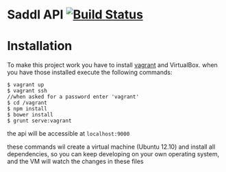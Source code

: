 Saddl API [![Build Status](https://travis-ci.org/EDeijl/Saddl-API.svg?branch=master)](https://travis-ci.org/EDeijl/Saddl-API)
====

Installation
====
To make this project work you have to install [vagrant](http://vagrantup.com) and VirtualBox.
when you have those installed execute the following commands:

    $ vagrant up
    $ vagrant ssh
    //when asked for a password enter 'vagrant'
    $ cd /vagrant
    $ npm install
    $ bower install
    $ grunt serve:vagrant

the api will be accessible at `localhost:9000`

these commands wil create a virtual machine (Ubuntu 12.10) and install all dependencies, so you can keep developing on your own operating system, and the VM will watch the changes in these files
